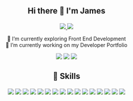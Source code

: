 ## <p align="center">Hi there 👋 I'm James<br/></p>
<p align="center">
  <a href="https://www.linkedin.com/in/james-sutcliffe/" title="Redirect to LinkedIn">
  <img src="https://img.shields.io/badge/LinkedIn-Profile-informational?style=flat&logo=linkedin&logoColor=white&color=0D76A8" />
    </a>
  <a href="https://www.jameshoward.uk/" title="Redirect to Website">
  <img src="https://img.shields.io/badge/-Portfolio-blue" />
 </a>
</p>

<p align="center">
🌱 I’m currently exploring Front End Development<br/>
🔭 I’m currently working on my Developer Portfolio
</p>

<p align="center">
  <img src="https://badges.pufler.dev/visits/jhowards/jhowards" />
  <img src="https://badges.pufler.dev/repos/jhowards" />
  <img src="https://badges.pufler.dev/commits/monthly/jhowards" />
</p>

## <p align="center">💼 Skills</p>
<p align="center">
<img src="https://img.shields.io/badge/-JavaScript-blue"/> <img src="https://img.shields.io/badge/-React-blue"/> <img src="https://img.shields.io/badge/-TypeScript-blue"/> <img src="https://img.shields.io/badge/-Redux-blue"/> <img src="https://img.shields.io/badge/-HTML-blue"/> <img src="https://img.shields.io/badge/-CSS-blue"/> <img src="https://img.shields.io/badge/-Git-blue"/> <img src="https://img.shields.io/badge/-Bootstrap-blue"/> <img src="https://img.shields.io/badge/-Next JS-blue"/> <img src="https://img.shields.io/badge/-REST-blue"/> <img src="https://img.shields.io/badge/-Tailwind CSS-blue"/> <img src="https://img.shields.io/badge/-Figma-blue"/> <img src="https://img.shields.io/badge/-Agile-blue"/> <img src="https://img.shields.io/badge/-Scrum-blue"/> <img src="https://img.shields.io/badge/-Trello-blue"/> <img src="https://img.shields.io/badge/-Vercel-blue"/>
</p>

<br/>
